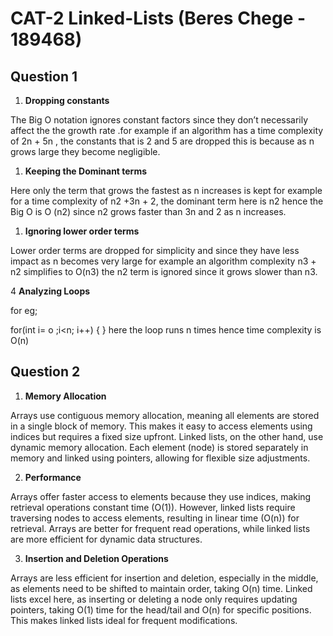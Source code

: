 # CAT-2 Linked-Lists (Beres Chege - 189468)

## Question 1

1. **Dropping constants**

The Big O notation ignores constant factors  since they don’t necessarily affect the the  growth rate .for example if an algorithm has  a time complexity of 2n + 5n , the constants that is 2 and 5 are dropped  this is because as n grows large they become negligible.

1. **Keeping the Dominant terms**

Here only the term that grows the fastest as n increases is kept for example  for a time  complexity of n2 +3n + 2, the dominant term here is n2  hence the Big O is O (n2) since n2 grows faster than 3n  and 2 as n increases.

1. **Ignoring lower order terms**

Lower order terms are dropped  for simplicity and since they have less impact as n becomes very large for example  an algorithm complexity n3 + n2 simplifies to O(n3) the n2 term is ignored since it grows slower than n3.

4 **Analyzing Loops**

for eg;

for(int i= o ;i<n; i++) { } here the loop runs n times hence time complexity is O(n)



## Question 2

1. **Memory Allocation**

Arrays use contiguous memory allocation, meaning all elements are stored in a single block of memory. This makes it easy to access elements using indices but requires a fixed size upfront. Linked lists, on the other hand, use dynamic memory allocation. Each element (node) is stored separately in memory and linked using pointers, allowing for flexible size adjustments.

2. **Performance**

Arrays offer faster access to elements because they use indices, making retrieval operations constant time (O(1)). However, linked lists require traversing nodes to access elements, resulting in linear time (O(n)) for retrieval. Arrays are better for frequent read operations, while linked lists are more efficient for dynamic data structures.

3. **Insertion and Deletion Operations**

Arrays are less efficient for insertion and deletion, especially in the middle, as elements need to be shifted to maintain order, taking O(n) time. Linked lists excel here, as inserting or deleting a node only requires updating pointers, taking O(1) time for the head/tail and O(n) for specific positions. This makes linked lists ideal for frequent modifications.

